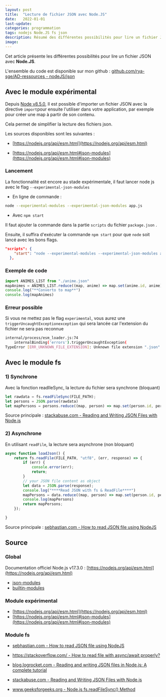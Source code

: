 ```yaml
---
layout: post
title:  "Lecture de fichier JSON avec Node.JS"
date:   2022-01-01
last-update: 
categories: programmation
tags: nodejs Node.JS fs json
description: Résumé des différentes possibilités pour lire un fichier JSON avec Node.JS.
image: 
---
```




Cet article présente les différentes possibilités pour lire un fichier JSON avec **Node.JS**.

L'ensemble du code est disponible sur mon github : [github.com/rya-sge/AD-ressources - nodeJS/json](https://github.com/rya-sge/AD-ressources/tree/master/programmation/nodeJS/json)

## Avec le module expérimental

Depuis [Node v8.5.0](https://nodejs.org/en/blog/release/v8.5.0/), Il est possible d'importer un fichier JSON avec la directive `import`pour ensuite l'utiliser dans votre application, par exemple pour créer une map à partir de son contenu. 

Cela permet de simplifier la lecture des fichiers json.

Les sources disponibles sont les suivantes : 

- [https://nodejs.org/api/esm.html](https://nodejs.org/api/esm.html)

- [https://nodejs.org/api/esm.html#json-modules](https://nodejs.org/api/esm.html#json-modules)

### Lancement

La fonctionnalité est encore au stade expérimentale, il faut lancer node js avec le flag `--experimental-json-modules`

- En ligne de commande :

```bash
node --experimental-modules --experimental-json-modules app.js
```



- Avec `npm start`

II faut ajouter la commande dans la partie `scripts` du fichier `package.json` .

Ensuite, il suffira d'exécuter la commande `npm start` pour que `node` soit lancé avec les bons flags.

```json
"scripts": {
    "start": "node --experimental-modules --experimental-json-modules app.js"
  },
```

### Exemple de code

```javascript
import ANIMES_LIST from "./anime.json"
mapAnimes = ANIMES_LIST.reduce((map, anime) => map.set(anime.id, anime), new Map())
console.log("**Converto to map**")
console.log(mapAnimes)
```



### Erreur possible

Si vous ne mettez pas le flag `experimental`, vous aurez  une `triggerUncaughtExceptionexception` qui sera lancée car l'extension du fichier ne sera pas reconnue

```bash
internal/process/esm_loader.js:74
    internalBinding('errors').triggerUncaughtException(                              ^
TypeError [ERR_UNKNOWN_FILE_EXTENSION]: Unknown file extension ".json" for test.json

```

## Avec le module fs

### 1) Synchrone 

Avec la fonction readIleSync, la lecture du fichier sera synchrone (bloquant)

```javascript
let rawdata = fs.readFileSync(FILE_PATH);
let persons = JSON.parse(rawdata)
let mapPersons = persons.reduce((map, person) => map.set(person.id, person), new Map())
```

Source principale : [stackabuse.com - Reading and Writing JSON Files with Node.js](https://stackabuse.com/reading-and-writing-json-files-with-node-js/)

### 2) Asynchrone

En utilisant `readFile`, la lecture sera asynchrone (non bloquant)

```javascript
async function loadJson() {
    return fs.readFile(FILE_PATH, "utf8", (err, response) => {
        if (err) {
            console.error(err);
            return;
        }
        // your JSON file content as object
        let data = JSON.parse(response);
        console.log("****Read JSON with fs & ReadFile****")
        mapPersons = data.reduce((map, person) => map.set(person.id, person), new Map())
        console.log(mapPersons)
        return mapPersons;
    });

}
```



Source principale : [sebhastian.com - How to read JSON file using NodeJS](https://sebhastian.com/node-read-json-file/)

## Source 

### Global

Documentation officiel Node.js v17.3.0 : [https://nodejs.org/api/esm.html](https://nodejs.org/api/esm.html)

- [json-modules](https://nodejs.org/api/esm.html#json-modules)
- [builtin-modules](https://nodejs.org/api/esm.html#builtin-modules)

### Module expérimental

- [https://nodejs.org/api/esm.html](https://nodejs.org/api/esm.html)
- [https://nodejs.org/api/esm.html#json-modules](https://nodejs.org/api/esm.html#json-modules)

### Module fs

- [sebhastian.com - How to read JSON file using NodeJS](https://sebhastian.com/node-read-json-file/)
- [https://stackoverflow.com/ - How to read file with async/await properly?](https://stackoverflow.com/questions/46867517/how-to-read-file-with-async-await-properly)

- [blog.logrocket.com - Reading and writing JSON files in Node.js: A complete tutorial]( https://blog.logrocket.com/reading-writing-json-files-nodejs-complete-tutorial/)
- [stackabuse.com - Reading and Writing JSON Files with Node.js](https://stackabuse.com/reading-and-writing-json-files-with-node-js/)
- [www.geeksforgeeks.org - Node.js fs.readFileSync() Method](https://www.geeksforgeeks.org/node-js-fs-readfilesync-method/)
